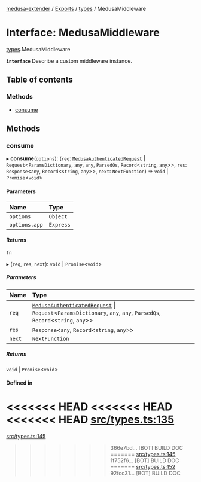 [medusa-extender](../README.md) / [Exports](../modules.md) / [types](../modules/types.md) / MedusaMiddleware

# Interface: MedusaMiddleware

[types](../modules/types.md).MedusaMiddleware

**`interface`**
Describe a custom middleware instance.

## Table of contents

### Methods

- [consume](types.MedusaMiddleware.md#consume)

## Methods

### consume

▸ **consume**(`options`): (`req`: [`MedusaAuthenticatedRequest`](../modules/types.md#medusaauthenticatedrequest) \| `Request`<`ParamsDictionary`, `any`, `any`, `ParsedQs`, `Record`<`string`, `any`\>\>, `res`: `Response`<`any`, `Record`<`string`, `any`\>\>, `next`: `NextFunction`) => `void` \| `Promise`<`void`\>

#### Parameters

| Name | Type |
| :------ | :------ |
| `options` | `Object` |
| `options.app` | `Express` |

#### Returns

`fn`

▸ (`req`, `res`, `next`): `void` \| `Promise`<`void`\>

##### Parameters

| Name | Type |
| :------ | :------ |
| `req` | [`MedusaAuthenticatedRequest`](../modules/types.md#medusaauthenticatedrequest) \| `Request`<`ParamsDictionary`, `any`, `any`, `ParsedQs`, `Record`<`string`, `any`\>\> |
| `res` | `Response`<`any`, `Record`<`string`, `any`\>\> |
| `next` | `NextFunction` |

##### Returns

`void` \| `Promise`<`void`\>

#### Defined in

<<<<<<< HEAD
<<<<<<< HEAD
<<<<<<< HEAD
[src/types.ts:135](https://github.com/adrien2p/medusa-extender/blob/89f7223/src/types.ts#L135)
=======
[src/types.ts:145](https://github.com/adrien2p/medusa-extender/blob/23cd201/src/types.ts#L145)
>>>>>>> 366e7bd... [BOT] BUILD DOC
=======
[src/types.ts:145](https://github.com/adrien2p/medusa-extender/blob/0490090/src/types.ts#L145)
>>>>>>> 1f752f6... [BOT] BUILD DOC
=======
[src/types.ts:152](https://github.com/adrien2p/medusa-extender/blob/7e89c01/src/types.ts#L152)
>>>>>>> 92fcc31... [BOT] BUILD DOC
